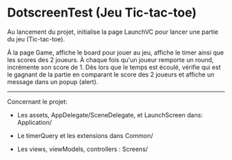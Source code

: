 # DotscreenTest (Jeu Tic-tac-toe)

Au lancement du projet, initialise la page LaunchVC pour lancer une partie du jeu (Tic-tac-toe).

À la page Game, affiche le board pour jouer au jeu, affiche le timer ainsi que les scores des 2 joueurs.
À chaque fois qu'un joueur remporte un round, incrémente son score de 1.
Dès lors que le temps est écoulé, vérifie qui est le gagnant de la partie en comparant le score des 2 joueurs et affiche un message dans un popup (alert).

------------------

Concernant le projet: 
- Les assets, AppDelegate/SceneDelegate, et LaunchScreen dans: Application/

- Le timerQuery et les extensions dans Common/

- Les views, viewModels, controllers : Screens/
